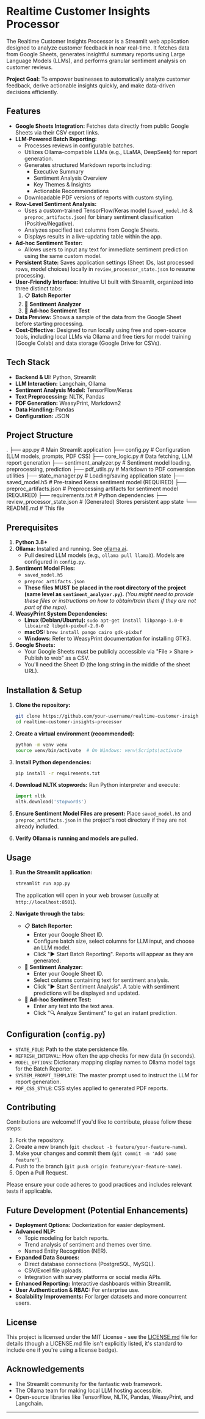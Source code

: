 # Realtime Customer Insights Processor

The Realtime Customer Insights Processor is a Streamlit web application designed to analyze customer feedback in near real-time. It fetches data from Google Sheets, generates insightful summary reports using Large Language Models (LLMs), and performs granular sentiment analysis on customer reviews.

**Project Goal:** To empower businesses to automatically analyze customer feedback, derive actionable insights quickly, and make data-driven decisions efficiently.

## Features

*   **Google Sheets Integration:** Fetches data directly from public Google Sheets via their CSV export links.
*   **LLM-Powered Batch Reporting:**
    *   Processes reviews in configurable batches.
    *   Utilizes Ollama-compatible LLMs (e.g., LLaMA, DeepSeek) for report generation.
    *   Generates structured Markdown reports including:
        *   Executive Summary
        *   Sentiment Analysis Overview
        *   Key Themes & Insights
        *   Actionable Recommendations
    *   Downloadable PDF versions of reports with custom styling.
*   **Row-Level Sentiment Analysis:**
    *   Uses a custom-trained TensorFlow/Keras model (`saved_model.h5` & `preproc_artifacts.json`) for binary sentiment classification (Positive/Negative).
    *   Analyzes specified text columns from Google Sheets.
    *   Displays results in a live-updating table within the app.
*   **Ad-hoc Sentiment Tester:**
    *   Allows users to input any text for immediate sentiment prediction using the same custom model.
*   **Persistent State:** Saves application settings (Sheet IDs, last processed rows, model choices) locally in `review_processor_state.json` to resume processing.
*   **User-Friendly Interface:** Intuitive UI built with Streamlit, organized into three distinct tabs:
    1.  📋 **Batch Reporter**
    2.  🧐 **Sentiment Analyzer**
    3.  💬 **Ad-hoc Sentiment Test**
*   **Data Preview:** Shows a sample of the data from the Google Sheet before starting processing.
*   **Cost-Effective:** Designed to run locally using free and open-source tools, including local LLMs via Ollama and free tiers for model training (Google Colab) and data storage (Google Drive for CSVs).

## Tech Stack

*   **Backend & UI:** Python, Streamlit
*   **LLM Interaction:** Langchain, Ollama
*   **Sentiment Analysis Model:** TensorFlow/Keras
*   **Text Preprocessing:** NLTK, Pandas
*   **PDF Generation:** WeasyPrint, Markdown2
*   **Data Handling:** Pandas
*   **Configuration:** JSON

## Project Structure
.
├── app.py                        # Main Streamlit application
├── config.py                     # Configuration (LLM models, prompts, PDF CSS)
├── core_logic.py                 # Data fetching, LLM report generation
├── sentiment_analyzer.py         # Sentiment model loading, preprocessing, prediction
├── pdf_utils.py                  # Markdown to PDF conversion utilities
├── state_manager.py              # Loading/saving application state
├── saved_model.h5                # Pre-trained Keras sentiment model (REQUIRED)
├── preproc_artifacts.json        # Preprocessing artifacts for sentiment model (REQUIRED)
├── requirements.txt              # Python dependencies
├── review_processor_state.json   # (Generated) Stores persistent app state
└── README.md                     # This file

## Prerequisites

1.  **Python 3.8+**
2.  **Ollama:** Installed and running. See [ollama.ai](https://ollama.ai/).
    *   Pull desired LLM models (e.g., `ollama pull llama3`). Models are configured in `config.py`.
3.  **Sentiment Model Files:**
    *   `saved_model.h5`
    *   `preproc_artifacts.json`
    *   **These files MUST be placed in the root directory of the project (same level as `sentiment_analyzer.py`).** *(You might need to provide these files or instructions on how to obtain/train them if they are not part of the repo).*
4.  **WeasyPrint System Dependencies:**
    *   **Linux (Debian/Ubuntu):** `sudo apt-get install libpango-1.0-0 libcairo2 libgdk-pixbuf-2.0-0`
    *   **macOS:** `brew install pango cairo gdk-pixbuf`
    *   **Windows:** Refer to WeasyPrint documentation for installing GTK3.
5.  **Google Sheets:**
    *   Your Google Sheets must be publicly accessible via "File > Share > Publish to web" as a CSV.
    *   You'll need the Sheet ID (the long string in the middle of the sheet URL).

## Installation & Setup

1.  **Clone the repository:**
    ```bash
    git clone https://github.com/your-username/realtime-customer-insights-processor.git
    cd realtime-customer-insights-processor
    ```

2.  **Create a virtual environment (recommended):**
    ```bash
    python -m venv venv
    source venv/bin/activate  # On Windows: venv\Scripts\activate
    ```

3.  **Install Python dependencies:**
    ```bash
    pip install -r requirements.txt
    ```

4.  **Download NLTK stopwords:**
    Run Python interpreter and execute:
    ```python
    import nltk
    nltk.download('stopwords')
    ```

5.  **Ensure Sentiment Model Files are present:**
    Place `saved_model.h5` and `preproc_artifacts.json` in the project's root directory if they are not already included.

6.  **Verify Ollama is running and models are pulled.**

## Usage

1.  **Run the Streamlit application:**
    ```bash
    streamlit run app.py
    ```
    The application will open in your web browser (usually at `http://localhost:8501`).

2.  **Navigate through the tabs:**
    *   📋 **Batch Reporter:**
        *   Enter your Google Sheet ID.
        *   Configure batch size, select columns for LLM input, and choose an LLM model.
        *   Click "▶️ Start Batch Reporting". Reports will appear as they are generated.
    *   🧐 **Sentiment Analyzer:**
        *   Enter your Google Sheet ID.
        *   Select columns containing text for sentiment analysis.
        *   Click "▶️ Start Sentiment Analysis". A table with sentiment predictions will be displayed and updated.
    *   💬 **Ad-hoc Sentiment Test:**
        *   Enter any text into the text area.
        *   Click "🔍 Analyze Sentiment" to get an instant prediction.

## Configuration (`config.py`)

*   `STATE_FILE`: Path to the state persistence file.
*   `REFRESH_INTERVAL`: How often the app checks for new data (in seconds).
*   `MODEL_OPTIONS`: Dictionary mapping display names to Ollama model tags for the Batch Reporter.
*   `SYSTEM_PROMPT_TEMPLATE`: The master prompt used to instruct the LLM for report generation.
*   `PDF_CSS_STYLE`: CSS styles applied to generated PDF reports.

## Contributing

Contributions are welcome! If you'd like to contribute, please follow these steps:

1.  Fork the repository.
2.  Create a new branch (`git checkout -b feature/your-feature-name`).
3.  Make your changes and commit them (`git commit -m 'Add some feature'`).
4.  Push to the branch (`git push origin feature/your-feature-name`).
5.  Open a Pull Request.

Please ensure your code adheres to good practices and includes relevant tests if applicable.

## Future Development (Potential Enhancements)

*   **Deployment Options:** Dockerization for easier deployment.
*   **Advanced NLP:**
    *   Topic modeling for batch reports.
    *   Trend analysis of sentiment and themes over time.
    *   Named Entity Recognition (NER).
*   **Expanded Data Sources:**
    *   Direct database connections (PostgreSQL, MySQL).
    *   CSV/Excel file uploads.
    *   Integration with survey platforms or social media APIs.
*   **Enhanced Reporting:** Interactive dashboards within Streamlit.
*   **User Authentication & RBAC:** For enterprise use.
*   **Scalability Improvements:** For larger datasets and more concurrent users.

## License

This project is licensed under the MIT License - see the [LICENSE.md](LICENSE.md) file for details (though a LICENSE.md file isn't explicitly listed, it's standard to include one if you're using a license badge).

## Acknowledgements

*   The Streamlit community for the fantastic web framework.
*   The Ollama team for making local LLM hosting accessible.
*   Open-source libraries like TensorFlow, NLTK, Pandas, WeasyPrint, and Langchain.

---
